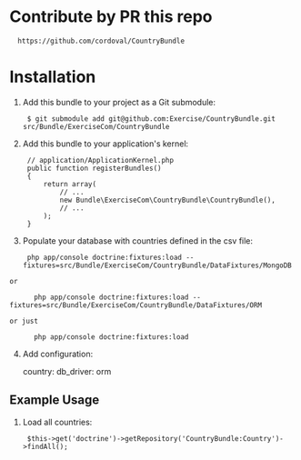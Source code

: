 Contribute by PR this repo
==========================

      https://github.com/cordoval/CountryBundle

Installation
============

  1. Add this bundle to your project as a Git submodule:

          $ git submodule add git@github.com:Exercise/CountryBundle.git src/Bundle/ExerciseCom/CountryBundle

  2. Add this bundle to your application's kernel:

          // application/ApplicationKernel.php
          public function registerBundles()
          {
              return array(
                  // ...
                  new Bundle\ExerciseCom\CountryBundle\CountryBundle(),
                  // ...
              );
          }

  3. Populate your database with countries defined in the csv file:

          php app/console doctrine:fixtures:load --fixtures=src/Bundle/ExerciseCom/CountryBundle/DataFixtures/MongoDB

    or

          php app/console doctrine:fixtures:load --fixtures=src/Bundle/ExerciseCom/CountryBundle/DataFixtures/ORM

    or just

          php app/console doctrine:fixtures:load

  4. Add configuration:

        country:
            db_driver:       orm


Example Usage
-----------------------------

  1. Load all countries:

          $this->get('doctrine')->getRepository('CountryBundle:Country')->findAll();
